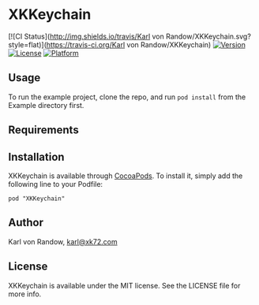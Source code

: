 # XKKeychain

[![CI Status](http://img.shields.io/travis/Karl von Randow/XKKeychain.svg?style=flat)](https://travis-ci.org/Karl von Randow/XKKeychain)
[![Version](https://img.shields.io/cocoapods/v/XKKeychain.svg?style=flat)](http://cocoadocs.org/docsets/XKKeychain)
[![License](https://img.shields.io/cocoapods/l/XKKeychain.svg?style=flat)](http://cocoadocs.org/docsets/XKKeychain)
[![Platform](https://img.shields.io/cocoapods/p/XKKeychain.svg?style=flat)](http://cocoadocs.org/docsets/XKKeychain)

## Usage

To run the example project, clone the repo, and run `pod install` from the Example directory first.

## Requirements

## Installation

XKKeychain is available through [CocoaPods](http://cocoapods.org). To install
it, simply add the following line to your Podfile:

    pod "XKKeychain"

## Author

Karl von Randow, karl@xk72.com

## License

XKKeychain is available under the MIT license. See the LICENSE file for more info.


